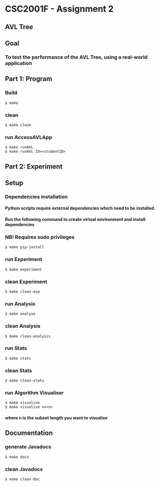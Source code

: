 # CSC2001F - Assignment 2
## AVL Tree
## Goal
### To test the performance of the AVL Tree, using a real-world application 

## Part 1: Program
### Build
```unix
$ make
```
### clean
```
$ make clean
```
### run AccessAVLApp
```
$ make runAVL
$ make runAVL ID=<studentID>
```

## Part 2: Experiment
## Setup
### Dependencies installation
#### Python scripts require external dependencies which need to be installed.
#### Run the following command to create virtual environment and install dependencies 
### NB! Requires sudo privileges 
```
$ make pip-install
```
### run Experiment
```
$ make experiment
```
### clean Experiment
```
$ make clean-exp
```
### run Analysis
```
$ make analyse
```
### clean Analysis
```
$ make clean-analysis
```
### run Stats
```
$ make stats
```
### clean Stats
```
$ make clean-stats
```
### run Algorithm Visualiser
```
$ make visualise
$ make visualise n=<n>
```
#### where n is the subset length you want to visualise

## Documentation
### generate Javadocs
```
$ make docs
```
### clean Javadocs
```
$ make clean-doc
```